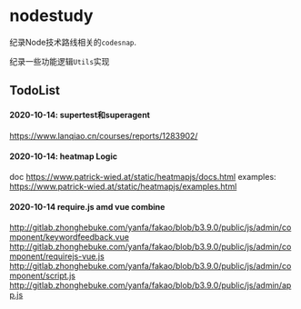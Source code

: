 # nodestudy

纪录Node技术路线相关的`codesnap`.

纪录一些功能逻辑`Utils`实现

## TodoList

#### 2020-10-14: supertest和superagent

https://www.lanqiao.cn/courses/reports/1283902/

#### 2020-10-14: heatmap Logic
doc https://www.patrick-wied.at/static/heatmapjs/docs.html
examples: https://www.patrick-wied.at/static/heatmapjs/examples.html



#### 2020-10-14 require.js amd vue combine
 
http://gitlab.zhonghebuke.com/yanfa/fakao/blob/b3.9.0/public/js/admin/component/keywordfeedback.vue
http://gitlab.zhonghebuke.com/yanfa/fakao/blob/b3.9.0/public/js/admin/component/requirejs-vue.js
http://gitlab.zhonghebuke.com/yanfa/fakao/blob/b3.9.0/public/js/admin/component/script.js
http://gitlab.zhonghebuke.com/yanfa/fakao/blob/b3.9.0/public/js/admin/app.js